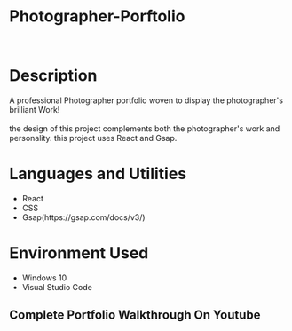 # Photographer-Porftolio<br></br>
<h1>Description</h1>
<p>A professional Photographer portfolio woven to display the photographer's brilliant Work!<br></br>
  the design of this project complements both the photographer's work and personality.<b></b>
  this project uses React and Gsap.
</p>
<h1>Languages and Utilities</h1>
<ul>
  <li>React</li>
  <li>CSS</li>
  <li>Gsap(https://gsap.com/docs/v3/)</li>
</ul>
<h1>Environment Used</h1>
<ul>
  <li>Windows 10</li>
  <li>Visual Studio Code</li>
</ul>
<h2>Complete Portfolio Walkthrough On Youtube</h1><br></br>
